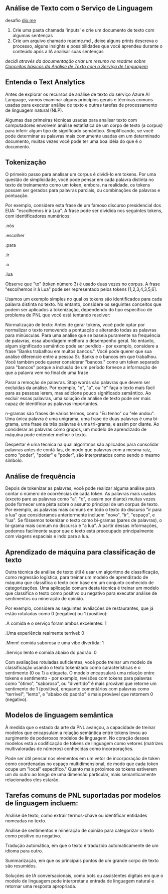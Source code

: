 ## Análise de Texto com o Serviço de Linguagem

desafio [dio.me](dio.me)

1. Crie uma pasta chamada 'inputs' e crie um documento de texto com algumas sentenças
2. Crie um arquivo chamado readme.md , deixe alguns prints descreva o processo, alguns insights e possibilidades que você aprendeu durante o conteúdo após a IA analisar suas sentenças



*decidi através da documentação criar um resumo no readme sobre [Conceitos básicos da Análise de Texto com o Serviço de Linguagem](https://learn.microsoft.com/pt-br/training/modules/analyze-text-with-text-analytics-service/)*



## Entenda o Text Analytics

Antes de explorar os recursos de análise de texto do serviço Azure AI Language, vamos examinar alguns princípios gerais e técnicas comuns usadas para executar análise de texto e outras tarefas de processamento de linguagem natural (NLP).

Algumas das primeiras técnicas usadas para analisar texto com computadores envolvem análise estatística de um corpo de texto (a corpus) para inferir algum tipo de significado semântico. Simplificando, se você pode determinar as palavras mais comumente usadas em um determinado documento, muitas vezes você pode ter uma boa idéia do que é o documento.

## Tokenização

O primeiro passo para analisar um corpus é dividi-lo em tokens. Por uma questão de simplicidade, você pode pensar em cada palavra distinta no texto de treinamento como um token, embora, na realidade, os tokens possam ser gerados para palavras parciais, ou combinações de palavras e pontuação.

Por exemplo, considere esta frase de um famoso discurso presidencial dos EUA: "escolhemos ir à Lua". A frase pode ser dividida nos seguintes tokens, com identificadores numéricos:

.nós

.escolher

.para

.ir

.o

.lua

Observe que "to" (token número 3) é usado duas vezes no corpus. A frase "escolhemos ir à Lua" pode ser representado pelos tokens [1,2,3,4,3,5,6].


Usamos um exemplo simples no qual os tokens são identificados para cada palavra distinta no texto. No entanto, considere os seguintes conceitos que podem ser aplicados à tokenização, dependendo do tipo específico de problema de PNL que você está tentando resolver:


Normalização de texto: Antes de gerar tokens, você pode optar por normalizar o texto removendo a pontuação e alterando todas as palavras para minúsculas. Para uma análise que se baseia puramente na frequência de palavras, essa abordagem melhora o desempenho geral. No entanto, algum significado semântico pode ser perdido - por exemplo, considere a frase "Banks trabalhou em muitos bancos.". Você pode querer que sua análise diferencie entre a pessoa Sr. Banks e o bancos em que trabalhou. Você também pode querer considerar "bancos." como um token separado para "bancos" porque a inclusão de um período fornece a informação de que a palavra vem no final de uma frase

Parar a remoção de palavras. Stop words são palavras que devem ser excluídas da análise. Por exemplo, "o", "a", ou "é" faça o texto mais fácil para as pessoas lerem, mas adicione pouco significado semântico. Ao excluir essas palavras, uma solução de análise de texto pode ser mais capaz de identificar as palavras importantes.

n-gramas são frases de vários termos, como "Eu tenho" ou "ele andou". Uma única palavra é uma unigrama, uma frase de duas palavras é uma bi-grama, uma frase de três palavras é uma tri-grama, e assim por diante. Ao considerar as palavras como grupos, um modelo de aprendizado de máquina pode entender melhor o texto.

Despertar é uma técnica na qual algoritmos são aplicados para consolidar palavras antes de contá-las, de modo que palavras com a mesma raiz, como "poder", "poder" e "poder", são interpretados como sendo o mesmo símbolo.

## Análise de frequência

Depois de tokenizar as palavras, você pode realizar alguma análise para contar o número de ocorrências de cada token. As palavras mais usadas (exceto pare as palavras como "a", "o", e assim por diante) muitas vezes pode fornecer uma pista sobre o assunto principal de um corpus de texto. Por exemplo, as palavras mais comuns em todo o texto do discurso "ir para a lua" que consideramos anteriormente incluem "novo", "ir", "espaço", e "lua". Se fôssemos tokenizar o texto como bi-gramas (pares de palavras), o bi-grama mais comum no discurso é "a lua". A partir dessas informações, podemos facilmente supor que o texto está preocupado principalmente com viagens espaciais e indo para a lua.

## Aprendizado de máquina para classificação de texto

Outra técnica de análise de texto útil é usar um algoritmo de classificação, como regressão logística, para treinar um modelo de aprendizado de máquina que classifica o texto com base em um conjunto conhecido de categorizações. Uma aplicação comum desta técnica é treinar um modelo que classifica o texto como positivo ou negativo para executar análise de sentimentos ou mineração de opinião.

Por exemplo, considere as seguintes avaliações de restaurantes, que já estão rotuladas como 0 (negativo) ou 1 (positivo):

.A comida e o serviço foram ambos excelentes: 1

.Uma experiência realmente terrível: 0

.Mmm! comida saborosa e uma vibe divertida: 1

.Serviço lento e comida abaixo do padrão: 0

Com avaliações rotuladas suficientes, você pode treinar um modelo de classificação usando o texto tokenizado como características e o sentimento (0 ou 1) a etiqueta. O modelo encapsulará uma relação entre tokens e sentimento - por exemplo, revisões com tokens para palavras como "ótimo", "saboroso", ou "divertido" é mais provável que retorne um sentimento de 1 (positivo), enquanto comentários com palavras como "terrível", "lento", e "abaixo do padrão" é mais provável que retornem 0 (negativo).


## Modelos de linguagem semântica

À medida que o estado da arte da PNL avançou, a capacidade de treinar modelos que encapsulam a relação semântica entre tokens levou ao surgimento de poderosos modelos de linguagem. No coração desses modelos está a codificação de tokens de linguagem como vetores (matrizes multivaloradas de números) conhecidas como incorporações.

Pode ser útil pensar nos elementos em um vetor de incorporação de token como coordenadas no espaço multidimensional, de modo que cada token ocupe um "local" específico." Quanto mais próximos os tokens estiverem um do outro ao longo de uma dimensão particular, mais semanticamente relacionados eles estarão.

## Tarefas comuns de PNL suportadas por modelos de linguagem incluem:

Análise de texto, como extrair termos-chave ou identificar entidades nomeadas no texto.

Análise de sentimentos e mineração de opinião para categorizar o texto como positivo ou negativo.

Tradução automática, em que o texto é traduzido automaticamente de um idioma para outro.

Summarização, em que os principais pontos de um grande corpo de texto são resumidos.

Soluções de IA conversacionais, como bots ou assistentes digitais em que o modelo de linguagem pode interpretar a entrada de linguagem natural e retornar uma resposta apropriada.




